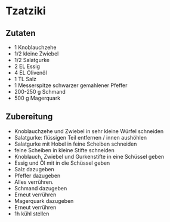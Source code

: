 # Tzatziki

## Zutaten
- 1 Knoblauchzehe
- 1/2 kleine Zwiebel
- 1/2 Salatgurke
- 2 EL Essig
- 4 EL Olivenöl
- 1 TL Salz
- 1 Messerspitze schwarzer gemahlener Pfeffer
- 200-250 g Schmand
- 500 g Magerquark

## Zubereitung
- Knoblauchzehe und Zwiebel in sehr kleine Würfel schneiden
- Salatgurke: flüssigen Teil entfernen / innen aushöhlen
- Salatgurke mit Hobel in feine Scheiben schneiden
- feine Scheiben in kleine Stifte schneiden
- Knoblauch, Zwiebel und Gurkenstifte in eine Schüssel geben
- Essig und Öl mit in die Schüssel geben
- Salz dazugeben
- Pfeffer dazugeben
- Alles verrühren.
- Schmand dazugeben
- Erneut verrühren
- Magerquark dazugeben
- Erneut verrühren
- 1h kühl stellen
